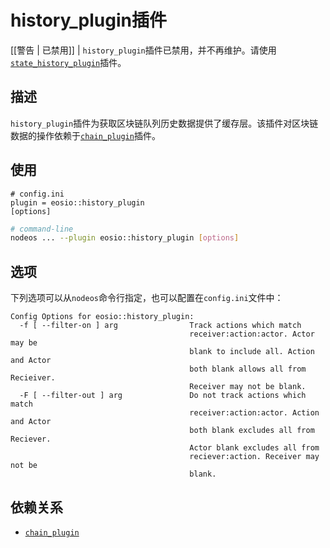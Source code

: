# history_plugin插件

[[警告 | 已禁用]]
| `history_plugin`插件已禁用，并不再维护。请使用[`state_history_plugin`](../state_history_plugin/index.md)插件。

## 描述

`history_plugin`插件为获取区块链队列历史数据提供了缓存层。该插件对区块链数据的操作依赖于[`chain_plugin`](../chain_plugin/index.md)插件。

## 使用

```console
# config.ini
plugin = eosio::history_plugin
[options]
```

```sh
# command-line
nodeos ... --plugin eosio::history_plugin [options]
```

## 选项

下列选项可以从`nodeos`命令行指定，也可以配置在`config.ini`文件中：

```console
Config Options for eosio::history_plugin:
  -f [ --filter-on ] arg                Track actions which match 
                                        receiver:action:actor. Actor may be 
                                        blank to include all. Action and Actor 
                                        both blank allows all from Recieiver. 
                                        Receiver may not be blank.
  -F [ --filter-out ] arg               Do not track actions which match 
                                        receiver:action:actor. Action and Actor
                                        both blank excludes all from Reciever. 
                                        Actor blank excludes all from 
                                        reciever:action. Receiver may not be 
                                        blank.
```

## 依赖关系

* [`chain_plugin`](../chain_plugin/index.md)
